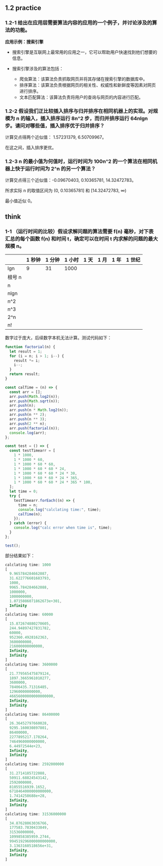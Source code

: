 ## 1.2 practice

### 1.2-1 给出在应用层需要算法内容的应用的一个例子，并讨论涉及的算法的功能。

**应用示例：搜索引擎**

- 搜索引擎是互联网上最常用的应用之一，它可以帮助用户快速找到他们想要的信息。

- 搜索引擎涉及的算法包括：
  - 爬虫算法：该算法负责抓取网页并将其存储在搜索引擎的数据库中。
  - 排序算法：该算法负责根据网页的相关性、权威性和新鲜度等因素对网页进行排序。
  - 文本匹配算法：该算法负责将用户的查询与网页的内容进行匹配。

### 1.2-2 假设我们正比较插入排序与归并排序在相同机器上的实现。对规模为 n 的输入，插入排序运行 8n^2 步，而归并排序运行 64nlgn 步。请问对哪些值，插入排序优于归并排序？

计算交点得两个近似值： 1.57231379, 6.50709967。

在这之间，插入排序更优。

### 1.2-3 n 的最小值为何值时，运行时间为 100n^2 的一个算法在相同机器上快于运行时间为 2^n 的另一个算法？

计算交点得三个近似值：-0.09670403, 0.10365781, 14.32472783。

所求实际 n 的取值区间为 (0, 0.10365781] 和 [14.32472783, ∞)

最小值近似 0。

## think

### 1-1 （运行时间的比较）假设求解问题的算法需要 f(n) 毫秒，对下表汇总的每个函数 f(n) 和时间 t，确定可以在时间 t 内求解的问题的最大规模 n。

|        | 1 秒钟 | 1 分钟 | 1 小时 | 1 天 | 1 月 | 1 年 | 1 世纪 |
| ------ | ------ | ------ | ------ | ---- | ---- | ---- | ------ |
| lgn    | 9      | 31     | 1000   |      |      |      |        |
| 根号 n |        |        |        |      |      |      |        |
| n      |        |        |        |      |      |      |        |
| nlgn   |        |        |        |      |      |      |        |
| n^2    |        |        |        |      |      |      |        |
| n^3    |        |        |        |      |      |      |        |
| 2^n    |        |        |        |      |      |      |        |
| n!     |        |        |        |      |      |      |        |

数字过于庞大，后续数字本机无法计算。测试代码如下：

```js
function factorial(n) {
  let result = 1;
  for (i = n; i > 1; i--) {
    result *= i;
    i--;
  }
  return result;
}

const calTime = (n) => {
  const arr = [];
  arr.push(Math.log2(n));
  arr.push(Math.sqrt(n));
  arr.push(n);
  arr.push(n * Math.log2(n));
  arr.push(n ** 2);
  arr.push(n ** 3);
  arr.push(2 ** n);
  arr.push(factorial(n));
  console.log(arr);
};

const test = () => {
  const testTimearr = [
    1 * 1000,
    1 * 1000 * 60,
    1 * 1000 * 60 * 60,
    1 * 1000 * 60 * 60 * 24,
    1 * 1000 * 60 * 60 * 24 * 30,
    1 * 1000 * 60 * 60 * 24 * 365,
    1 * 1000 * 60 * 60 * 24 * 365 * 100,
  ];
  let time = 0;
  try {
    testTimearr.forEach((n) => {
      time = n;
      console.log("calclating time:", time);
      calTime(n);
    });
  } catch (error) {
    console.log("calc error when time is", time);
  }
};

test();
```

部分结果如下：

```js
calclating time: 1000
[
  9.965784284662087,
  31.622776601683793,
  1000,
  9965.784284662088,
  1000000,
  1000000000,
  1.0715086071862673e+301,
  Infinity
]
calclating time: 60000
[
  15.872674880270605,
  244.94897427831782,
  60000,
  952360.4928162363,
  3600000000,
  216000000000000,
  Infinity,
  Infinity
]
calclating time: 3600000
[
  21.779565475879124,
  1897.3665961010277,
  3600000,
  78406435.71316485,
  12960000000000,
  46656000000000000000,
  Infinity,
  Infinity
]
calclating time: 86400000
[
  26.36452797660028,
  9295.160030897801,
  86400000,
  2277895217.178264,
  7464960000000000,
  6.44972544e+23,
  Infinity,
  Infinity
]
calclating time: 2592000000
[
  31.2714185722088,
  50911.68824543142,
  2592000000,
  81055516939.1652,
  6718464000000000000,
  1.7414258688e+28,
  Infinity,
  Infinity
]
calclating time: 31536000000
[
  34.87628063036766,
  177583.7830433849,
  31536000000,
  1099858385959.2744,
  994519296000000000000,
  3.1363160518656e+31,
  Infinity,
  Infinity
]
```
